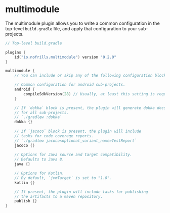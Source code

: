 # multimodule

The multimodule plugin allows you to write a common configuration
in the top-level `build.gradle` file, and apply that configuration to your sub-projects.

```kotlin
// Top-level build.gradle

plugins {
    id("io.nofrills.multimodule") version "0.2.0"
}

multimodule {
    // You can include or skip any of the following configuration blocks.

    // Common configuration for android sub-projects.
    android {
        compileSdkVersion(28) // Usually, at least this setting is required    
    }

    // If `dokka` block is present, the plugin will generate dokka docs
    // for all sub-projects.
    // `./gradlew :dokka`
    dokka {}
    
    // If `jacoco` block is present, the plugin will include
    // tasks for code coverage reports.
    // `./gradlew jacoco<optional_variant_name>TestReport`
    jacoco {}
    
    // Options for Java source and target compatibility.
    // Defaults to Java 8.
    java {}

    // Options for Kotlin.
    // By default, `jvmTarget` is set to "1.8".
    kotlin {}

    // If present, the plugin will include tasks for publishing
    // the artifacts to a maven repository. 
    publish {}
}
```
